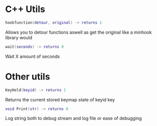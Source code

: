 # C++ Utils

```lua
hookfunction(detour, original) -> returns 1
```
Allows you to detour functions aswell as get the original like a minhook library would

```lua
wait(seconds) -> returns 0
```
Wait X amount of seconds

# Other utils

```lua
KeyHeld(keyid) -> returns 1
```
Returns the current stored keymap state of keyid key

```lua
void Print(str) -> returns 0
```
Log string both to debug stream and log file or ease of debugging
